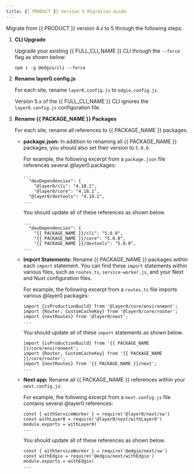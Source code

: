 ```yaml
---
title: {{ PRODUCT }} Version 5 Migration Guide 
---
```


Migrate from {{ PRODUCT }} version 4.x to 5 through the following steps:
1.  **CLI Upgrade**
 
    Upgrade your existing {{ FULL_CLI_NAME }} CLI through the `--force` flag as shown below:

    `npm i -g @edgio/cli --force`

2.  **Rename layer0.config.js** 

    For each site, rename `layer0.config.js` to `edgio.config.js`. 

    <Callout type="important">

      Version 5.x of the {{ FULL_CLI_NAME }} CLI ignores the `layer0.config.js` configuration file.

    </Callout>

3.  **Rename {{ PACKAGE_NAME }} Packages** 

    For each site, rename all references to {{ PACKAGE_NAME }} packages.

    -   **package.json:** In addition to renaming all {{ PACKAGE_NAME }} packages, you should also set their version to `5.0.0`.

        For example, the following excerpt from a `package.json` file references several @layer0 packages:

        ```
        ...          
          "devDependencies": {
            "@layer0/cli": "4.18.1",
            "@layer0/core": "4.18.1",
          "@layer0/devtools": "4.18.1",
        ...
        ```
        
        You should update all of these references as shown below.

        ```
        ...  
          "devDependencies": {
            "{{ PACKAGE_NAME }}/cli": "5.0.0",
            "{{ PACKAGE_NAME }}/core": "5.0.0",
            "{{ PACKAGE_NAME }}/devtools": "5.0.0",
        ...
        ```

    -   **Import Statements:** Rename {{ PACKAGE_NAME }} packages within each `import` statement. You can find these `import` statements within various files, such as `routes.ts`, `service-worker.js`, and your Next and Nuxt configuration files.

        For example, the following excerpt from a `routes.ts` file imports various @layer0 packages:

        ```
        import {isProductionBuild} from '@layer0/core/environment';
        import {Router, CustomCacheKey} from '@layer0/core/router';
        import {nextRoutes} from '@layer0/next';
        ...
        ```

        You should update all of these `import` statements as shown below.

        ```
        import {isProductionBuild} from '{{ PACKAGE_NAME }}/core/environment';
        import {Router, CustomCacheKey} from '{{ PACKAGE_NAME }}/core/router';
        import {nextRoutes} from '{{ PACKAGE_NAME }}/next';
        ...
        ```
    -   **Next app:** Rename all {{ PACKAGE_NAME }} references within your `next.config.js`:

        For example, the following excerpt from a `next.config.js` file contains several @layer0 references:

        ```
        const { withServiceWorker } = require('@layer0/next/sw')
        const withLayer0 = require('@layer0/next/withLayer0')
        module.exports = withLayer0(
        ...
        ```

        You should update all of these references as shown below.

        ```
        const { withServiceWorker } = require('@edgio/next/sw')
        const withEdgio = require('@edgio/next/withEdgio')
        module.exports = withEdgio(
        ...
        ```

